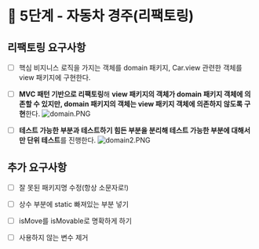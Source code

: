 # 🚀 5단계 - 자동차 경주(리팩토링)

## 리팩토링 요구사항

- [ ] 핵심 비지니스 로직을 가지는 객체를 domain 패키지, Car.view 관련한 객체를 view 패키지에 구현한다.
- [ ] **MVC 패턴 기반으로 리팩토링**해 **view 패키지의 객체가 domain 패키지 객체에 의존할 수 있지만, domain 패키지의 객체는 view 패키지 객체에 의존하지 않도록 구현**한다.
  ![domain.PNG](https://firebasestorage.googleapis.com/v0/b/nextstep-real.appspot.com/o/lesson-attachments%2F-L9D5L4Xj_6xjTfOTRks%2Fdomain.PNG?alt=media&token=5083069f-e922-4f0e-95a4-d3fb9fb95224)
- [ ] **테스트 가능한 부분과 테스트하기 힘든 부분을 분리해 테스트 가능한 부분에 대해서만 단위 테스트**를 진행한다.
  ![domain2.PNG](https://firebasestorage.googleapis.com/v0/b/nextstep-real.appspot.com/o/lesson-attachments%2F-L9D5L4Xj_6xjTfOTRks%2Fdomain2.PNG?alt=media&token=f8d287eb-e747-410c-979c-369eb3b26826)



## 추가 요구사항

- [ ] 잘 못된 패키지명 수정(항상 소문자로!)
- [ ] 상수 부분에 static 빠져있는 부분 넣기
- [ ] isMove를 isMovable로 명확하게 하기
- [ ] 사용하지 않는 변수 제거

